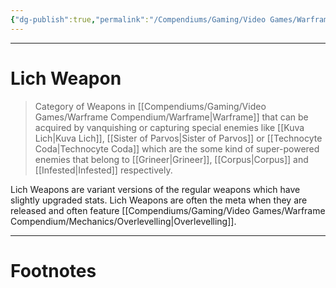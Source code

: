 ```yaml
---
{"dg-publish":true,"permalink":"/Compendiums/Gaming/Video Games/Warframe Compendium/Weapons/Lich Weapon/"}
---
```



---
# Lich Weapon
> Category of Weapons in [[Compendiums/Gaming/Video Games/Warframe Compendium/Warframe\|Warframe]] that can be acquired by vanquishing or capturing special enemies like [[Kuva Lich\|Kuva Lich]], [[Sister of Parvos\|Sister of Parvos]] or [[Technocyte Coda\|Technocyte Coda]] which are the some kind of super-powered enemies that belong to [[Grineer\|Grineer]], [[Corpus\|Corpus]] and [[Infested\|Infested]] respectively.

Lich Weapons are variant versions of the regular weapons which have slightly upgraded stats.
Lich Weapons are often the meta when they are released and often feature [[Compendiums/Gaming/Video Games/Warframe Compendium/Mechanics/Overlevelling\|Overlevelling]].

---
# Footnotes